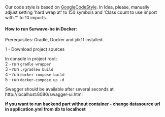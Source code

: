 Our code style is based on [GoogleCodeStyle](https://raw.githubusercontent.com/google/styleguide/gh-pages/intellij-java-google-style.xml).
In Idea, please, manually adjust setting 'hard wrap at' to 150 symbols and 'Class count to use import with *' to 10 imports.

#### How to run Surwave-be in Docker:

Prerequisites: Gradle, Docker and jdk11 installed.

1 - Download project sources

In console in project root:<br/>
2 - run `gradle wrapper`<br/>
3 - run `./gradlew build`<br/>
4 - run `docker-compose build`<br/>
5 - run `docker-compose up -d`

Swagger should be available after several seconds at http://localhost:8080/swagger-ui.html



**if you want to run backend part without container - change datasource url in application.yml from db to localhost**